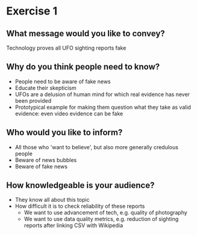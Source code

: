 # Exercise 1

## What message would you like to convey?
Technology proves all UFO sighting reports fake

## Why do you think people need to know?
- People need to be aware of fake news
- Educate their skepticism
- UFOs are a delusion of human mind for which real evidence has never been provided
- Prototypical example for making them question what they take as valid evidence: even video evidence can be fake

## Who would you like to inform?
- All those who 'want to believe', but also more generally credulous people
- Beware of news bubbles
- Beware of fake news

## How knowledgeable is your audience?
- They know all about this topic
- How difficult it is to check reliability of these reports
  - We want to use advancement of tech, e.g. quality of photography
  - We want to use data quality metrics, e.g. reduction of sighting reports after linking CSV with Wikipedia

